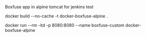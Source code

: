 Boxfuse app in alpine tomcat for jenkins test

docker build --no-cache -t docker-boxfuse-alpine .

docker run --rm -itd -p 8080:8080 --name boxfuse-custom docker-boxfuse-alpine